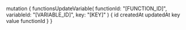 mutation {
    functionsUpdateVariable(
        functionId: "[FUNCTION_ID]",
        variableId: "[VARIABLE_ID]",
        key: "[KEY]"
    ) {
        id
        createdAt
        updatedAt
        key
        value
        functionId
    }
}

